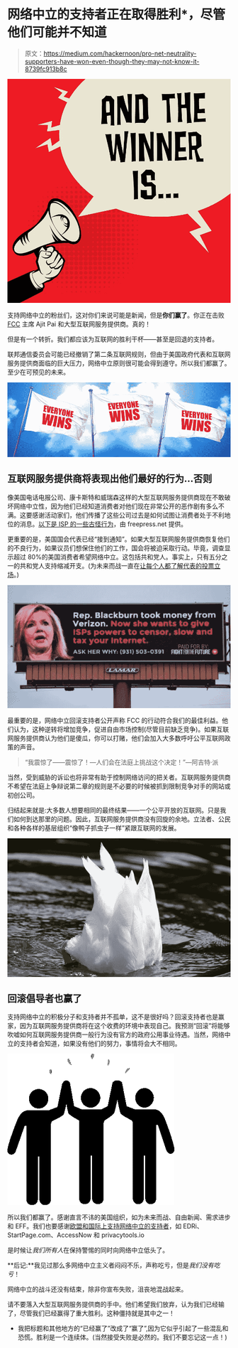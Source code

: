 # 网络中立的支持者正在取得胜利*，尽管他们可能并不知道

> 原文：<https://medium.com/hackernoon/pro-net-neutrality-supporters-have-won-even-though-they-may-not-know-it-8739fc913b8c>

![](img/4b2be4a0087f9654d4ccd11b1264a979.png)

支持网络中立的粉丝们，这对你们来说可能是新闻，但是**你们赢了**。你正在击败 [FCC](https://hackernoon.com/tagged/fcc) 主席 Ajit Pai 和大型互联网服务提供商。真的！

但是有一个转折。我们都应该为互联网的胜利干杯——甚至是回退的支持者。

联邦通信委员会可能已经撤销了第二条互联网规则，但由于美国政府代表和互联网服务提供商面临的巨大压力，网络中立原则很可能会得到遵守。所以我们都赢了。至少在可预见的未来。

![](img/6eafe9e438d15604f381719eef7ca662.png)

## 互联网服务提供商将表现出他们最好的行为…否则

像美国电话电报公司、康卡斯特和威瑞森这样的大型互联网服务提供商现在不敢破坏网络中立性，因为他们已经知道消费者对他们现在非常公开的恶作剧有多么不满。这要感谢活动家们，他们传播了这些公司过去是如何试图让消费者处于不利地位的消息。[以下是 ISP 的一些古怪行为](https://www.freepress.net/blog/2017/04/25/net-neutrality-violations-brief-history)，由 freepress.net 提供。

更重要的是，美国国会代表已经“接到通知”。如果大型互联网服务提供商恢复他们的不良行为，如果议员们想保住他们的工作，国会将被迫采取行动。毕竟，调查显示超过 80%的美国消费者希望网络中立。这包括共和党人。事实上，只有五分之一的共和党人支持缩减开支。(为未来而战一直在[让每个人都了解代表的投票立场](https://www.battleforthenet.com/scoreboard/)。)

![](img/623c3e81031c4615a2fe08d8a34d217f.png)

最重要的是，网络中立回滚支持者公开声称 FCC 的行动符合我们的最佳利益。他们认为，这种逆转将增加竞争，促进自由市场控制(尽管目前缺乏竞争)。如果互联网服务提供商认为他们是傻瓜，你可以打赌，他们会加入大多数呼吁公平互联网政策的声音。

> “我震惊了——震惊了！—人们会在法庭上挑战这个决定！”—阿吉特·派

当然，受到威胁的诉讼也将非常有助于控制网络访问的把关者。互联网服务提供商不希望在法庭上争辩说第二章的规则是不必要的时候被抓到限制竞争对手的网站或初创公司。

归结起来就是:大多数人想要相同的最终结果——一个公平开放的互联网。只是我们如何到达那里的问题。因此，互联网服务提供商没有回旋的余地。立法者、公民和各种各样的基层组织“像鸭子抓虫子一样”紧跟互联网的发展。

![](img/9d9fe53b705c891533bbece01b1a7f29.png)

## 回滚倡导者也赢了

支持网络中立的积极分子和支持者并不孤单，这不是很好吗？回滚支持者也是赢家，因为互联网服务提供商将在这个收费的环境中表现自己。我预测“回滚”将能够吹嘘如何互联网服务提供商一般行为没有官方的政府公用事业待遇。当然，网络中立的支持者会知道，如果没有他们的努力，事情将会大不相同。

![](img/cf3c781357958c3aaa0a5ca47cf77575.png)

所以我们都赢了。感谢直言不讳的美国组织，如为未来而战、自由新闻、需求进步和 EFF。我们也要感谢[欧盟和国际上支持网络中立的支持者](https://www.theworldfornetneutrality.com/)，如 EDRi、StartPage.com、AccessNow 和 privacytools.io

是时候让*我们所有人*在保持警惕的同时向网络中立低头了。

**后记:**我见过那么多网络中立主义者闷闷不乐，声称吃亏，但是*我们没有吃亏*！

网络中立的战斗还没有结束，除非你宣布失败，沮丧地混战起来。

请不要落入大型互联网服务提供商的手中。他们希望我们放弃，认为我们已经输了，尽管我们已经赢得了重大胜利。这种僵持就是其中之一！

*   我把标题和其他地方的“已经赢了”改成了“赢了”,因为它似乎引起了一些混乱和恐慌。胜利是一个连续体。(当然接受失败是必然的。我们不要忘记这一点！)